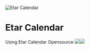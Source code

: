 ![Etar Calendar](metadata/en-US/images/featureGraphic.png)
# Etar Calendar
Using Etar Calendar Opensource 
[![](metadata/en_fdroid.png)](https://f-droid.org/packages/ws.xsoh.etar/)[![](metadata/en_google_play.png)](https://play.google.com/store/apps/details?id=ws.xsoh.etar)
